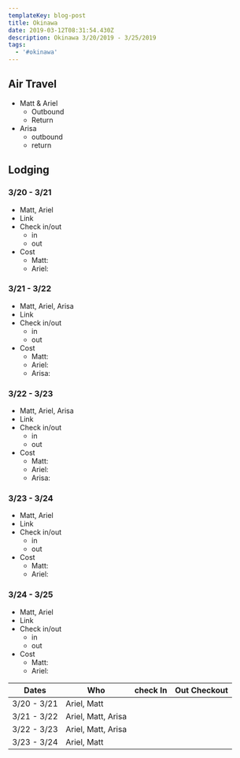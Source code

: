```yaml
---
templateKey: blog-post
title: Okinawa
date: 2019-03-12T08:31:54.430Z
description: Okinawa 3/20/2019 - 3/25/2019
tags:
  - '#okinawa'
---
```

## Air Travel

* Matt & Ariel
  * Outbound
  * Return
* Arisa
  * outbound
  * return

## Lodging

### 3/20 - 3/21

* Matt, Ariel
* Link
* Check in/out
  * in
  * out
* Cost
  * Matt:
  * Ariel:

### 3/21 - 3/22

* Matt, Ariel, Arisa
* Link
* Check in/out
  * in
  * out
* Cost
  * Matt:
  * Ariel:
  * Arisa:

### 3/22 - 3/23

* Matt, Ariel, Arisa
* Link
* Check in/out
  * in
  * out
* Cost
  * Matt:
  * Ariel:
  * Arisa:

### 3/23 - 3/24

* Matt, Ariel
* Link
* Check in/out
  * in
  * out
* Cost
  * Matt:
  * Ariel:

### 3/24 - 3/25

* Matt, Ariel
* Link
* Check in/out
  * in
  * out
* Cost
  * Matt:
  * Ariel:

| Dates       | Who                | check In | Out Checkout |
| ----------- | ------------------ | -------- | ------------ |
| 3/20 - 3/21 | Ariel, Matt        |          |              |
| 3/21 - 3/22 | Ariel, Matt, Arisa |          |              |
| 3/22 - 3/23 | Ariel, Matt, Arisa |          |              |
| 3/23 - 3/24 | Ariel, Matt        |          |              |
